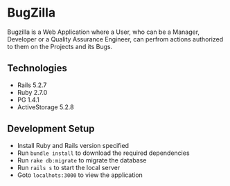 # BugZilla
Bugzilla is a Web Application where a User, who can be a Manager, Developer or a Quality Assurance Engineer, can perfrom actions authorized to them on the Projects and its Bugs.

## Technologies

* Rails 5.2.7
* Ruby 2.7.0
* PG 1.4.1
* ActiveStorage 5.2.8

## Development Setup

* Install Ruby and Rails version specified
* Run `bundle install` to download the required dependencies
* Run `rake db:migrate` to migrate the database
* Run `rails s` to start the local server
* Goto `localhots:3000` to view the application
